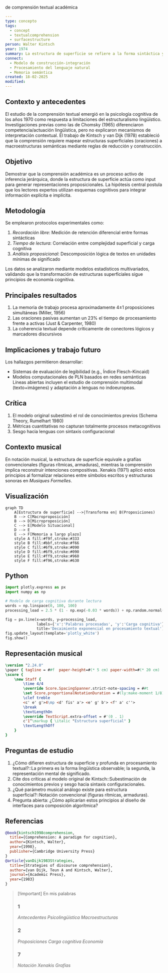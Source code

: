 de comprensión textual académica


```yaml
---
type: concepto
tags:
  - concept
  - textualcomprehension
  - surfacestructure
person: Walter Kintsch
year: 1974
summary: La estructura de superficie se refiere a la forma sintáctica y léxica explícita de un texto, distinta de su significado profundo. La comprensión textual académica implica procesos cognitivos que transforman la estructura de superficie en representaciones mentales coherentes. Este marco teórico integra lingüística, psicología cognitiva y ciencia de la educación para modelar cómo los lectores construyen significado.
connect:
  - Modelo de construcción-integración
  - Procesamiento del lenguaje natural
  - Memoria semántica
created: 18-02-2025
modified: 
---
```

## Contexto y antecedentes  
El estudio de la comprensión textual emergió en la psicología cognitiva de los años 1970 como respuesta a limitaciones del estructuralismo lingüístico. Investigaciones previas como las de Chomsky (1965) diferenciaron competencia/actuación lingüística, pero no explicaron mecanismos de interpretación contextual. El trabajo de Kintsch y van Dijk (1978) estableció que la comprensión requiere mapear estructuras superficiales (oraciones) a macroestructuras semánticas mediante reglas de reducción y construcción.

## Objetivo  
Demostrar que la comprensión académica es un proceso activo de inferencia jerárquica, donde la estructura de superficie actúa como input para generar representaciones proposicionales. La hipótesis central postula que los lectores expertos utilizan esquemas cognitivos para integrar información explícita e implícita.

## Metodología  
Se emplearon protocolos experimentales como:  
1. *Recordación libre*: Medición de retención diferencial entre formas sintácticas  
2. *Tiempo de lectura*: Correlación entre complejidad superficial y carga cognitiva  
3. *Análisis proposicional*: Descomposición lógica de textos en unidades mínimas de significado  

Los datos se analizaron mediante modelos estadísticos multivariados, validando que la transformación de estructuras superficiales sigue principios de economía cognitiva.

## Principales resultados  
1. La memoria de trabajo procesa aproximadamente 4±1 proposiciones simultáneas (Miller, 1956)  
2. Las oraciones pasivas aumentan un 23% el tiempo de procesamiento frente a activas (Just & Carpenter, 1980)  
3. La coherencia textual depende críticamente de conectores lógicos y marcadores discursivos  

## Implicaciones y trabajo futuro  
Los hallazgos permitieron desarrollar:  
- Sistemas de evaluación de legibilidad (e.g., Índice Flesch-Kincaid)  
- Modelos computacionales de PLN basados en redes semánticas  
Líneas abiertas incluyen el estudio de comprensión multimodal (texto+imágenes) y adaptación a lenguas no indoeuropeas.

## Crítica  
1. El modelo original subestimó el rol de conocimientos previos (Schema Theory, Rumelhart 1980)  
2. Métricas cuantitativas no capturan totalmente procesos metacognitivos  
3. Sesgo hacia lenguas con sintaxis configuracional  

## Contexto musical  
En notación musical, la estructura de superficie equivale a grafías convencionales (figuras rítmicas, armaduras), mientras la comprensión implica reconstruir intenciones compositivas. Xenakis (1971) aplicó estos principios al formalizar relaciones entre símbolos escritos y estructuras sonoras en *Musiques Formelles*.

## Visualización  
```mermaid
graph TD
    A[Estructura de superficie] -->|Transforma en| B(Proposiciones)
    B --> C[Macroproposición]
    B --> D[Microproposición]
    C --> E[Modelo Situacional]
    D --> E
    E --> F[Memoria a largo plazo]
    style A fill:#f9f,stroke:#333
    style B fill:#bbf,stroke:#f66
    style C fill:#6f9,stroke:#090
    style D fill:#6f9,stroke:#090
    style E fill:#ff9,stroke:#960
    style F fill:#f96,stroke:#630
```

## Python  
```python
import plotly.express as px
import numpy as np

# Modelo de carga cognitiva durante lectura
words = np.linspace(0, 100, 100)
processing_load = 2.5 * (1 - np.exp(-0.03 * words)) + np.random.normal(0, 0.1, 100)

fig = px.line(x=words, y=processing_load, 
              labels={'x':'Palabras procesadas', 'y':'Carga cognitiva'},
              title='Decaimiento exponencial en procesamiento textual')
fig.update_layout(template='plotly_white')
fig.show()
```

## Representación musical  
```lilypond
\version "2.24.0"
\paper { tagline = ##f  paper-height=#(* 5 cm) paper-width=#(* 20 cm)  system-count=#1 }
\score {
    \new Staff {
        \time 4/4
        \override Score.SpacingSpanner.strict-note-spacing = ##t
        \set Score.proportionalNotationDuration = #(ly:make-moment 1/8)
        \clef treble
        <c' e' g'>4\mp <d' fis' a'> <e' g' b'> <f' a' c''> 
        \break
        \textLengthOn
        \override TextScript.extra-offset = #'(0 . 1)
        c'1^\markup { \italic "Estructura superficial" }
        \textLengthOff
    }
}
```

## Preguntas de estudio  
1. ¿Cómo difieren estructura de superficie y profunda en procesamiento textual?::La primera es la forma lingüística observable; la segunda, la representación mental de significado.  
2. Cite dos críticas al modelo original de Kintsch::Subestimación de conocimientos previos y sesgo hacia sintaxis configuracionales.  
3. ¿Qué parámetro musical análogo existe para estructura superficial?::Notación convencional (figuras rítmicas, armaduras).  
4. Pregunta abierta: ¿Cómo aplicarían estos principios al diseño de interfaces para composición algorítmica?  

## Referencias  
```bibtex
@book{kintsch1998comprehension,
  title={Comprehension: A paradigm for cognition},
  author={Kintsch, Walter},
  year={1998},
  publisher={Cambridge University Press}
}
@article{vanDijk1983Strategies,
  title={Strategies of discourse comprehension},
  author={van Dijk, Teun A and Kintsch, Walter},
  journal={Academic Press},
  year={1983}
}
```

> [!important] En mis palabras  
> ### 1  
> *Antecedentes* *Psicolingüística* *Macroestructuras*  
> ### 2  
> *Proposiciones* *Carga cognitiva* *Economía*  
> ### 7  
> *Notación* *Xenakis* *Grafías*